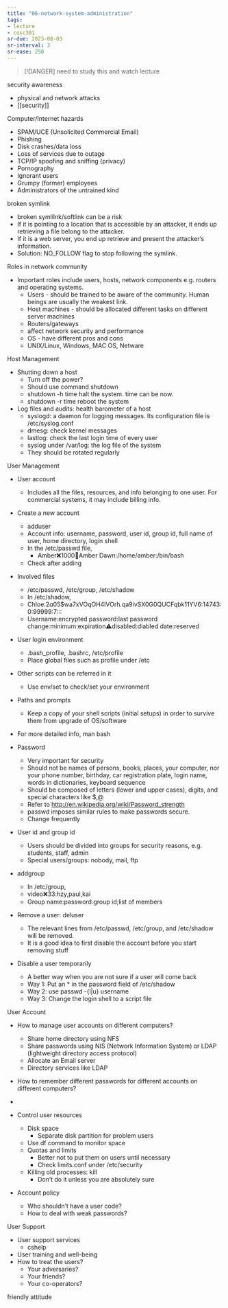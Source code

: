 ```yaml
---
title: "06-network-system-administration"
tags: 
- lecture
- cosc301
sr-due: 2023-08-03
sr-interval: 3
sr-ease: 250
---
```


> [!DANGER] need to study this and watch lecture



security awareness
- physical and network attacks
- [[security]]

Computer/Internet hazards 
- SPAM/UCE (Unsolicited Commercial Email) 
- Phishing 
- Disk crashes/data loss 
- Loss of services due to outage 
- TCP/IP spoofing and sniffing (privacy) 
- Pornography 
- Ignorant users 
- Grumpy (former) employees 
- Administrators of the untrained kind

broken symlink
- broken symlilnk/softlink can be a risk
- If it is pointing to a location that is accessible by an attacker, it ends up retrieving a file belong to the attacker. 
- If it is a web server, you end up retrieve and present the attacker’s information. 
- Solution: NO_FOLLOW flag to stop following the symlink.

Roles in network community
- Important roles include users, hosts, network components e.g. routers and operating systems. 
	- Users - should be trained to be aware of the community. Human beings are usually the weakest link. 
	- Host machines - should be allocated different tasks on different server machines 
	- Routers/gateways 
	- affect network security and performance 
	- OS - have different pros and cons 
	- UNIX/Linux, Windows, MAC OS, Netware


Host Management 
- Shutting down a host 
	- Turn off the power? 
	- Should use command shutdown 
	- shutdown -h time halt the system. time can be now. 
	- shutdown -r time reboot the system 
- Log files and audits: health barometer of a host 
	- syslogd: a daemon for logging messages. Its configuration file is /etc/syslog.conf 
	- dmesg: check kernel messages 
	- lastlog: check the last login time of every user 
	- syslog under /var/log: the log file of the system 
	- They should be rotated regularly

User Management 
- User account 
	- Includes all the files, resources, and info belonging to one user. For commercial systems, it may include billing info. 
- Create a new account 
	- adduser 
	- Account info: username, password, user id, group id, full name of user, home directory, login shell 
	- In the /etc/passwd file, 
		- Amber:x:1000:100:Amber Dawn:/home/amber:/bin/bash 
	- Check after adding
- Involved files 
	- /etc/passwd, /etc/group, /etc/shadow 
	- In /etc/shadow, 
	- Chloe:$2a$05$wa7xVOqOH4lVOrh.qa9ivSX0G0QUCFqbk11YV6:14743:0:99999:7::: 
	- Username:encrypted password:last password change:minimum:expiration:warning:disabled:diabled date:reserved 
- User login environment 
	- .bash_profile, .bashrc, /etc/profile 
	- Place global files such as profile under /etc 
- Other scripts can be referred in it 
	- Use env/set to check/set your environment 
- Paths and prompts 
	- Keep a copy of your shell scripts (initial setups) in order to survive them from upgrade of OS/software 
- For more detailed info, man bash

- Password 
	- Very important for security 
	- Should not be names of persons, books, places, your computer, nor your phone number, birthday, car registration plate, login name, words in dictionaries, keyboard sequence 
	- Should be composed of letters (lower and upper cases), digits, and special characters like $,@ 
	- Refer to http://en.wikipedia.org/wiki/Password_strength 
	- passwd imposes similar rules to make passwords secure. 
	- Change frequently 
- User id and group id 
	- Users should be divided into groups for security reasons, e.g. students, staff, admin 
	- Special users/groups: nobody, mail, ftp 
- addgroup 
	- In /etc/group, 
	- video:x:33:hzy,paul,kai 
	- Group name:password:group id;list of members

- Remove a user: deluser 
	- The relevant lines from /etc/passwd, /etc/group, and /etc/shadow will be removed. 
	- It is a good idea to first disable the account before you start removing stuff 
- Disable a user temporarily 
	- A better way when you are not sure if a user will come back 
	- Way 1: Put an * in the password field of /etc/shadow 
	- Way 2: use passwd -{l|u} username 
	- Way 3: Change the login shell to a script file


User Account
- How to manage user accounts on different computers?
	- Share home directory using NFS
	- Share passwords using NIS (Network Information System) or LDAP (lightweight directory access protocol)
	- Allocate an Email server
	- Directory services like LDAP
- How to remember different passwords for different accounts on different computers?
- 

- Control user resources 
	- Disk space 
		- Separate disk partition for problem users 
	- Use df command to monitor space 
	- Quotas and limits 
		- Better not to put them on users until necessary 
		- Check limits.conf under /etc/security 
	- Killing old processes: kill 
		- Don’t do it unless you are absolutely sure 
- Account policy 
	- Who shouldn’t have a user code? 
	- How to deal with weak passwords?

User Support 
- User support services 
	- cshelp 
- User training and well-being 
- How to treat the users? 
	- Your adversaries? 
	- Your friends? 
	- Your co-operators?

friendly attitude